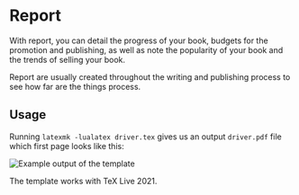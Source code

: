 # Report

With report, you can detail the progress of your book, budgets for the promotion and publishing, as well as note the popularity of your book and the trends of selling your book.

Report are usually created throughout the writing and publishing process to see how far are the things process.


## Usage

Running `latexmk -lualatex driver.tex` gives us an output `driver.pdf` file which first page looks like this:

![Example output of the template](https://github.com/xvrabcov/md-templates/releases/download/latest/report-output.png)

The template works with TeX Live 2021.


